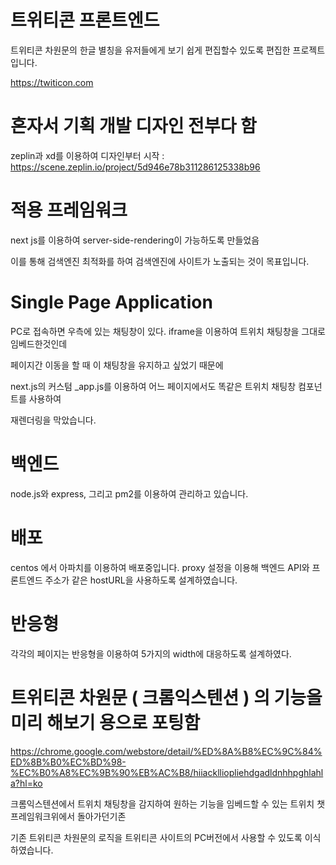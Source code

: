 # 트위티콘 프론트엔드

트위티콘 차원문의 한글 별칭을 유저들에게 보기 쉽게 편집할수 있도록 편집한 프로젝트입니다.

https://twiticon.com

# 혼자서 기획 개발 디자인 전부다 함

zeplin과 xd를 이용하여 디자인부터 시작 : https://scene.zeplin.io/project/5d946e78b311286125338b96


# 적용 프레임워크

next js를 이용하여 server-side-rendering이 가능하도록 만들었음

이를 통해 검색엔진 최적화를 하여 검색엔진에 사이트가 노출되는 것이 목표입니다.

# Single Page Application

PC로 접속하면 우측에 있는 채팅창이 있다. iframe을 이용하여 트위치 채팅창을 그대로 임베드한것인데

페이지간 이동을 할 때 이 채팅창을 유지하고 싶었기 때문에

next.js의 커스텀 _app.js를 이용하여 어느 페이지에서도 똑같은 트위치 채팅창 컴포넌트를 사용하여 

재렌더링을 막았습니다.

# 백엔드

node.js와 express, 그리고 pm2를 이용하여 관리하고 있습니다.

# 배포

centos 에서 아파치를 이용하여 배포중입니다. proxy 설정을 이용해 백엔드 API와 프론트엔드 주소가 같은 hostURL을 사용하도록 설계하였습니다.

# 반응형

각각의 페이지는 반응형을 이용하여 5가지의 width에 대응하도록 설계하였다.

# 트위티콘 차원문 ( 크롬익스텐션  ) 의 기능을 미리 해보기 용으로 포팅함

https://chrome.google.com/webstore/detail/%ED%8A%B8%EC%9C%84%ED%8B%B0%EC%BD%98-%EC%B0%A8%EC%9B%90%EB%AC%B8/hiiacklliopliehdgadldnhhpghlahla?hl=ko

크롬익스텐션에서 트위치 채팅창을 감지하여 원하는 기능을 임베드할 수 있는 트위치 챗 프레임워크위에서 돌아가던기존

기존 트위티콘 차원문의 로직을 트위티콘 사이트의 PC버전에서 사용할 수 있도록 이식하였습니다.

